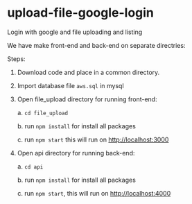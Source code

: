# upload-file-google-login
Login with google and file uploading and listing

We have make front-end and back-end on separate directries:

Steps:
1. Download code and place in a common directory.
2. Import database file `aws.sql` in mysql
3. Open file_upload directory for running front-end:

   a. `cd file_upload`

   b. run `npm install` for install all packages

   c. run `npm start` this will run on [http://localhost:3000](http://localhost:3000)

4. Open api directory for running back-end:

   a. `cd api`

   b. run `npm install` for install all packages

   c. run `npm start`, this will run on [http://localhost:4000](http://localhost:4000)


